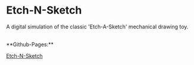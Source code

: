 # Etch-N-Sketch
A digital simulation of the classic 'Etch-A-Sketch' mechanical drawing toy.

<br>
**Github-Pages:**

[Etch-N-Sketch](https://parhaminbinary.github.io/Etch-N-Sketch/)